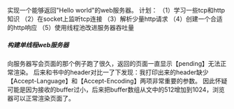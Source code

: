 实现一个能够返回"Hello world"的web服务器。
计划：
（1）学习一些tcp和http知识
（2）在socket上监听tcp连接
（3）解析少量http请求
（4）创建一个合适的http响应
（5）使用线程池改进服务器吞吐量

##### 构建单线程web服务器
向服务器写会页面的那个例子跑了很久，返回的页面一直显示【pending】无法正常渲染。
后来和书中的header对比一了下发现：我打印出来的header缺少【Accept-Language】和【Accept-Encoding】两项非常重要的参数。
因此怀疑可能是因为接收的buffer过小，后来把buffer数组从文中的512增加到1024，浏览器可以正常渲染页面了。



